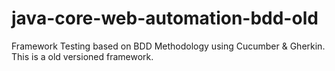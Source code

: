 # java-core-web-automation-bdd-old
Framework Testing based on BDD Methodology using Cucumber &amp; Gherkin. This is a old versioned framework.
